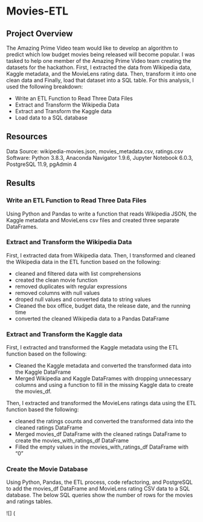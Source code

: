 # Movies-ETL

## Project Overview

The Amazing Prime Video team would like to develop an algorithm to predict which low budget movies being released will become popular. I was tasked to help one member of the Amazing Prime Video team creating the datasets for the hackathon. First, I extracted the data from Wikipedia data, Kaggle metadata, and the MovieLens rating data. Then, transform it into one clean data and Finally, load that dataset into a SQL table. For this analysis, I used the following breakdown:

 - Write an ETL Function to Read Three Data Files
 - Extract and Transform the Wikipedia Data
 - Extract and Transform the Kaggle data
 - Load data to a SQL database 

## Resources

Data Source: wikipedia-movies.json, movies_metadata.csv, ratings.csv
Software: Python 3.8.3, Anaconda Navigator 1.9.6, Jupyter Notebook 6.0.3, PostgreSQL 11.9, pgAdmin 4

## Results

### Write an ETL Function to Read Three Data Files

Using Python and Pandas to write a function that reads Wikipedia JSON, the Kaggle metadata and MovieLens csv files and created three separate DataFrames.

### Extract and Transform the Wikipedia Data

First, I extracted data from Wikipedia data. Then, I transformed and cleaned the Wikipedia data in the ETL function based on the following:

  - cleaned and filtered data with list comprehensions
  - created the clean movie function
  - removed duplicates with regular expressions 
  - removed columns with null values
  - droped null values and converted data to string values
  - Cleaned the box office, budget data, the release date, and the running time
  - converted the cleaned Wikipedia data to a Pandas DataFrame

### Extract and Transform the Kaggle data

First, I extracted and transformed the Kaggle metadata using the ETL function based on the following:

 - Cleaned the Kaggle metadata and converted the transformed data into the Kaggle DataFrame
 - Merged Wikipedia and Kaggle DataFrames with dropping unnecessary columns and using a function to fill in the missing Kaggle data to create the movies_df.

Then, I extracted and transformed the MovieLens ratings data using the ETL function based the following:

 - cleaned the ratings counts and converted the transformed data into the cleaned ratings DataFrame
 - Merged movies_df DataFrame with the cleaned ratings DataFrame to create the movies_with_ratings_df DataFrame
 - Filled the empty values in the movies_with_ratings_df DataFrame with “0”

### Create the Movie Database

Using Python, Pandas, the ETL process, code refactoring, and PostgreSQL to add the movies_df DataFrame and MovieLens rating CSV data to a SQL database. The below SQL queries show the number of rows for the movies and ratings tables.

![] (
